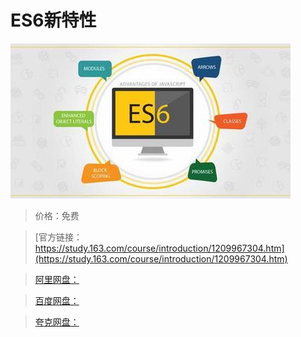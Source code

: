 # ES6新特性

![img](../../../assets/study163/free/e2f29785be564672b6c2e367d0eec2eb.jpg)

> 价格：免费

> [官方链接：https://study.163.com/course/introduction/1209967304.htm](https://study.163.com/course/introduction/1209967304.htm)

> [阿里网盘：]()

> [百度网盘：]()

> [夸克网盘：]()
